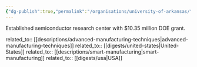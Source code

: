 ```yaml
---
{"dg-publish":true,"permalink":"/organisations/university-of-arkansas/","title":"University of Arkansas"}
---
```



Established semiconductor research center with $10.35 million DOE grant.

related_to:: [[descriptions/advanced-manufacturing-techniques\|advanced-manufacturing-techniques]]
related_to:: [[digests/united-states\|United-States]]
related_to:: [[descriptions/smart-manufacturing\|smart-manufacturing]]
related_to:: [[digests/usa\|USA]]
